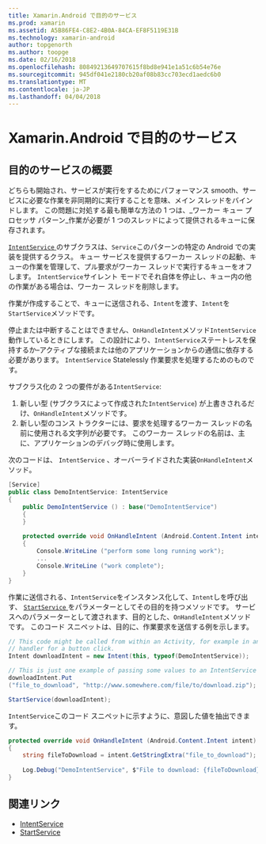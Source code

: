 ```yaml
---
title: Xamarin.Android で目的のサービス
ms.prod: xamarin
ms.assetid: A5B86FE4-C8E2-4B0A-84CA-EF8F5119E31B
ms.technology: xamarin-android
author: topgenorth
ms.author: toopge
ms.date: 02/16/2018
ms.openlocfilehash: 80849213649707615f8bd8e941e1a51c6b54e76e
ms.sourcegitcommit: 945df041e2180cb20af08b83cc703ecd1aedc6b0
ms.translationtype: MT
ms.contentlocale: ja-JP
ms.lasthandoff: 04/04/2018
---
```

# <a name="intent-services-in-xamarinandroid"></a>Xamarin.Android で目的のサービス

## <a name="intent-services-overview"></a>目的のサービスの概要

どちらも開始され、サービスが実行をするためにパフォーマンス smooth、サービスに必要な作業を非同期的に実行することを意味、メイン スレッドをバインドします。 この問題に対処する最も簡単な方法の 1 つは、_ワーカー キュー プロセッサ パターン_作業が必要が 1 つのスレッドによって提供されるキューに保存されます。 

[ `IntentService` ](https://developer.xamarin.com/api/type/Android.App.IntentService/)のサブクラスは、`Service`このパターンの特定の Android での実装を提供するクラス。 キュー サービスを提供するワーカー スレッドの起動、キューの作業を管理して、プル要求がワーカー スレッドで実行するキューをオフします。 `IntentService`サイレント モードでそれ自体を停止し、キュー内の他の作業がある場合は、ワーカー スレッドを削除します。
 
作業が作成することで、キューに送信される、`Intent`を渡す、`Intent`を`StartService`メソッドです。

停止または中断することはできません、`OnHandleIntent`メソッド`IntentService`動作しているときにします。 この設計により、`IntentService`ステートレスを保持するか&ndash;アクティブな接続または他のアプリケーションからの通信に依存する必要があります。 `IntentService` Statelessly 作業要求を処理するためのものです。

サブクラス化の 2 つの要件がある`IntentService`:

1. 新しい型 (サブクラスによって作成された`IntentService`) が上書きされるだけ、`OnHandleIntent`メソッドです。
2. 新しい型のコンス トラクターには、要求を処理するワーカー スレッドの名前に使用される文字列が必要です。 このワーカー スレッドの名前は、主に、アプリケーションのデバッグ時に使用します。

次のコードは、 `IntentService` 、オーバーライドされた実装`OnHandleIntent`メソッド。

```csharp
[Service]
public class DemoIntentService: IntentService
{
    public DemoIntentService () : base("DemoIntentService")
    {
    }
    
    protected override void OnHandleIntent (Android.Content.Intent intent)
    {
        Console.WriteLine ("perform some long running work");
        ...
        Console.WriteLine ("work complete");
    }
}
```

作業に送信される、`IntentService`をインスタンス化して、`Intent`しを呼び出す、 [ `StartService` ](https://developer.xamarin.com/api/member/Android.Content.Context.StartService/p/Android.Content.Intent/)をパラメーターとしてその目的を持つメソッドです。 サービスへのパラメーターとして渡されます、目的とした、`OnHandleIntent`メソッドです。 このコード スニペットは、目的に、作業要求を送信する例を示します。 

```csharp
// This code might be called from within an Activity, for example in an event
// handler for a button click.
Intent downloadIntent = new Intent(this, typeof(DemoIntentService));

// This is just one example of passing some values to an IntentService via the Intent:
downloadIntent.Put
("file_to_download", "http://www.somewhere.com/file/to/download.zip");

StartService(downloadIntent);
```

`IntentService`このコード スニペットに示すように、意図した値を抽出できます。  

```csharp
protected override void OnHandleIntent (Android.Content.Intent intent)
{
    string fileToDownload = intent.GetStringExtra("file_to_download");
    
    Log.Debug("DemoIntentService", $"File to download: {fileToDownload}.");
}
```


## <a name="related-links"></a>関連リンク

- [IntentService](https://developer.xamarin.com/api/type/Android.App.IntentService/)
- [StartService](https://developer.xamarin.com/api/member/Android.Content.Context.StartService/p/Android.Content.Intent/)
